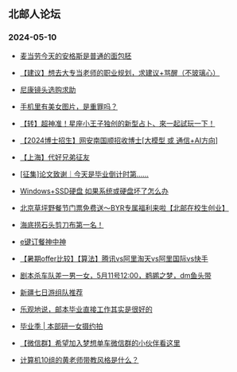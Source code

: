 ## 北邮人论坛 
### 2024-05-10

+ [麦当劳今天的安格斯是普通的面包胚](https://bbs.byr.cn/article/Food/526091)

+ [【建议】想去大专当老师的职业规划，求建议+骂醒（不玻璃心）](https://bbs.byr.cn/article/WorkLife/1214345)

+ [尼康镜头选购求助](https://bbs.byr.cn/article/Photo/278061)

+ [手机里有美女图片，是重罪吗？](https://bbs.byr.cn/article/Feeling/3207116)

+ [【转】超神准！星座小王子独创的新型占卜、來一起試玩一下！](https://bbs.byr.cn/article/Constellations/326533)

+ [【2024博士招生】网安南国顺招收博士[大模型 或 通信+AI方向]](https://bbs.byr.cn/article/AimGraduate/1219105)

+ [【上海】代好兄弟征友](https://bbs.byr.cn/article/Friends/2053021)

+ [[征集]论文致谢｜今天是毕业倒计时第……](https://bbs.byr.cn/article/Picture/3361965)

+ [Windows+SSD硬盘 如果系统或硬盘坏了怎么办](https://bbs.byr.cn/article/Notebook/183798)

+ [北京草坪野餐节门票免费送～BYR专属福利来啦【北邮在校生创业】](https://bbs.byr.cn/article/Entrepreneurship/30708)

+ [海底捞石头剪刀布第一名！](https://bbs.byr.cn/article/Picture/3362027)

+ [e键订餐神中神](https://bbs.byr.cn/article/Food/526063)

+ [【暑期offer比较】【算法】腾讯vs阿里淘天vs阿里国际vs快手](https://bbs.byr.cn/article/Job/2211683)

+ [剧本杀车队差一男一女，5月11号12:00，鹈鹕之梦，dm鱼头带](https://bbs.byr.cn/article/Talking/6417058)

+ [新疆七日游组队推荐](https://bbs.byr.cn/article/Travel/147554)

+ [乐观地说，邮本毕业直接工作其实是很好的](https://bbs.byr.cn/article/Talking/6417059)

+ [毕业季 | 本部研一女摄约拍](https://bbs.byr.cn/article/Photo/278094)

+ [【微信群】希望加入梦想单车微信群的小伙伴看这里](https://bbs.byr.cn/article/Cycling/174113)

+ [计算机10组的黄老师带教风格是什么？](https://bbs.byr.cn/article/Paper/48588)

